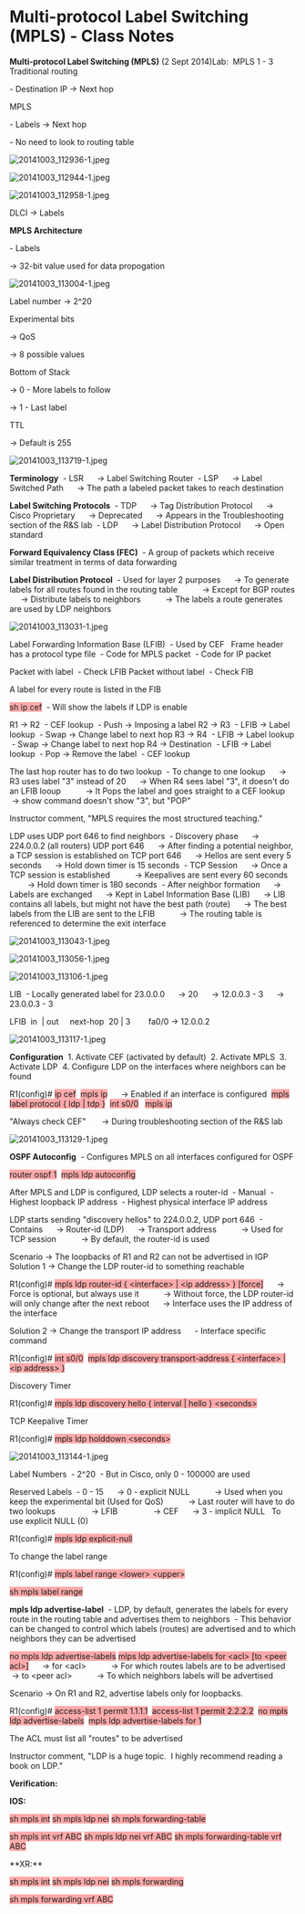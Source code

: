 # Multi-protocol Label Switching (MPLS) - Class Notes

**Multi\-protocol Label Switching \(MPLS\)** \(2 Sept 2014\)Lab:  MPLS 1 \- 3
Traditional routing

\- Destination IP \-\> Next hop

MPLS

\- Labels \-\> Next hop

\- No need to look to routing table

![20141003_112936-1.jpeg](image/20141003_112936-1.jpeg)

![20141003_112944-1.jpeg](image/20141003_112944-1.jpeg)

![20141003_112958-1.jpeg](image/20141003_112958-1.jpeg)

DLCI \-\> Labels

**MPLS Architecture**

\- Labels

\-\> 32\-bit value used for data propogation

![20141003_113004-1.jpeg](image/20141003_113004-1.jpeg)

Label number \-\> 2^20

Experimental bits

\-\> QoS

\-\> 8 possible values

Bottom of Stack

\-\> 0 \- More labels to follow

\-\> 1 \- Last label

TTL

\-\> Default is 255

![20141003_113719-1.jpeg](image/20141003_113719-1.jpeg)

**Terminology**
 \- LSR
     \-\> Label Switching Router
 \- LSP
     \-\> Label Switched Path
     \-\> The path a labeled packet takes to reach destination

**Label Switching Protocols**
 \- TDP
     \-\> Tag Distribution Protocol
     \-\> Cisco Proprietary
     \-\> Deprecated
     \-\> Appears in the Troubleshooting section of the R&S lab
 \- LDP
     \-\> Label Distribution Protocol
     \-\> Open standard

**Forward Equivalency Class \(FEC\)**
 \- A group of packets which receive similar treatment in terms of data forwarding

**Label Distribution Protocol**
 \- Used for layer 2 purposes
     \-\> To generate labels for all routes found in the routing table
          \-\> Except for BGP routes
     \-\> Distribute labels to neighbors
          \-\> The labels a route generates are used by LDP neighbors

![20141003_113031-1.jpeg](image/20141003_113031-1.jpeg)

Label Forwarding Information Base \(LFIB\)
 \- Used by CEF
 
Frame header has a protocol type file
 \- Code for MPLS packet
 \- Code for IP packet

Packet with label
 \- Check LFIB
Packet without label
 \- Check FIB

A label for every route is listed in the FIB

<span style="background-color: #ffaaaa">sh ip cef</span>
 \- Will show the labels if LDP is enable

R1 \-\> R2
 \- CEF lookup
 \- Push \-\> Imposing a label
R2 \-\> R3
 \- LFIB \-\> Label lookup
 \- Swap \-\> Change label to next hop
R3 \-\> R4
 \- LFIB \-\> Label lookup
 \- Swap \-\> Change label to next hop
R4 \-\> Destination
 \- LFIB \-\> Label lookup
 \- Pop \-\> Remove the label
 \- CEF lookup

The last hop router has to do two lookup
 \- To change to one lookup
     \-\> R3 uses label "3" instead of 20
     \-\> When R4 sees label "3", it doesn't do an LFIB looup
          \-\> It Pops the label and goes straight to a CEF lookup
     \-\> show command doesn't show "3", but "POP"

Instructor comment, "MPLS requires the most structured teaching."

LDP uses UDP port 646 to find neighbors
 \- Discovery phase
     \-\> 224.0.0.2 \(all routers\) UDP port 646
     \-\> After finding a potential neighbor, a TCP session is established on TCP port 646
     \-\> Hellos are sent every 5 seconds
     \-\> Hold down timer is 15 seconds
 \- TCP Session
     \-\> Once a TCP session is established
          \-\> Keepalives are sent every 60 seconds
          \-\> Hold down timer is 180 seconds
 \- After neighbor formation
     \-\> Labels are exchanged
     \-\> Kept in Label Information Base \(LIB\)
     \-\> LIB contains all labels, but might not have the best path \(route\)
     \-\> The best labels from the LIB are sent to the LFIB
          \-\> The routing table is referenced to determine the exit interface

![20141003_113043-1.jpeg](image/20141003_113043-1.jpeg)

![20141003_113056-1.jpeg](image/20141003_113056-1.jpeg)

![20141003_113106-1.jpeg](image/20141003_113106-1.jpeg)

LIB
 \- Locally generated label for 23.0.0.0
     \-\> 20
     \-\> 12.0.0.3 \- 3
     \-\> 23.0.0.3 \- 3

LFIB
 in  | out     next\-hop
 20 | 3        fa0/0 \-\> 12.0.0.2

![20141003_113117-1.jpeg](image/20141003_113117-1.jpeg)

**Configuration**
 1. Activate CEF \(activated by default\)
 2. Activate MPLS
 3. Activate LDP
 4. Configure LDP on the interfaces where neighbors can be found

R1\(config\)\# <span style="background-color: #ffaaaa">ip cef</span>
 <span style="background-color: #ffaaaa">mpls ip</span>
     \-\> Enabled if an interface is configured
 <span style="background-color: #ffaaaa">mpls label protocol { ldp | tdp }</span>
 <span style="background-color: #ffaaaa">int s0/0</span>
  <span style="background-color: #ffaaaa">mpls ip</span>

"Always check CEF"
      \-\> During troubleshooting section of the R&S lab

![20141003_113129-1.jpeg](image/20141003_113129-1.jpeg)

**OSPF Autoconfig**
 \- Configures MPLS on all interfaces configured for OSPF

<span style="background-color: #ffaaaa">router ospf 1</span>
 <span style="background-color: #ffaaaa">mpls ldp autoconfig</span>

After MPLS and LDP is configured, LDP selects a router\-id
 \- Manual
 \- Highest loopback IP address
 \- Highest physical interface IP address

LDP starts sending "discovery hellos" to 224.0.0.2, UDP port 646
 \- Contains
     \-\> Router\-id \(LDP\)
     \-\> Transport address
          \-\> Used for TCP session
          \-\> By default, the router\-id is used

Scenario \-\> The loopbacks of R1 and R2 can not be advertised in IGP
 
Solution 1 \-\> Change the LDP router\-id to something reachable

R1\(config\)\# <span style="background-color: #ffaaaa">mpls ldp router\-id { \<interface\> | \<ip address\> } \[force\]</span>
     \-\> Force is optional, but always use it
          \-\> Without force, the LDP router\-id will only change after the next reboot
     \-\> Interface uses the IP address of the interface

Solution 2 \-\> Change the transport IP address
     \- Interface specific command

R1\(config\)\# <span style="background-color: #ffaaaa">int s0/0</span>
 <span style="background-color: #ffaaaa">mpls ldp discovery transport\-address { \<interface\> | \<ip address\> }</span>

Discovery Timer

R1\(config\)\# <span style="background-color: #ffaaaa">mpls ldp discovery hello { interval | hello } \<seconds\></span>

TCP Keepalive Timer

R1\(config\)\# <span style="background-color: #ffaaaa">mpls ldp holddown \<seconds\></span>

![20141003_113144-1.jpeg](image/20141003_113144-1.jpeg)

Label Numbers
 \- 2^20
 \- But in Cisco, only 0 \- 100000 are used

Reserved Labels
 \- 0 \- 15
     \-\> 0 \- explicit NULL
          \-\> Used when you keep the experimental bit \(Used for QoS\)
          \-\> Last router will have to do two lookups
               \-\> LFIB
               \-\> CEF
     \-\> 3 \- implicit NULL
 
To use explicit NULL \(0\)

R1\(config\)\# <span style="background-color: #ffaaaa">mpls ldp explicit\-null</span>

To change the label range

R1\(config\)\# <span style="background-color: #ffaaaa">mpls label range \<lower\> \<upper\></span>

<span style="background-color: #ffaaaa">sh mpls label range</span>

**mpls ldp advertise\-label**
 \- LDP, by default, generates the labels for every route in the routing table and advertises them to neighbors
 \- This behavior can be changed to control which labels \(routes\) are advertised and to which neighbors they can be advertised

<span style="background-color: #ffaaaa">no mpls ldp advertise\-labels</span>
<span style="background-color: #ffaaaa">mlps ldp advertise\-labels for \<acl\> \[to \<peer acl\>\]</span>
     \-\> for \<acl\>
          \-\> For which routes labels are to be advertised
     \-\> to \<peer acl\>
          \-\> To which neighbors labels will be advertised

Scenario \-\> On R1 and R2, advertise labels only for loopbacks.

R1\(config\)\# <span style="background-color: #ffaaaa">access\-list 1 permit 1.1.1.1</span>
 <span style="background-color: #ffaaaa">access\-list 1 permit 2.2.2.2</span>
 <span style="background-color: #ffaaaa">no mpls ldp advertise\-labels</span>
 <span style="background-color: #ffaaaa">mpls ldp advertise\-labels for 1</span>

The ACL must list all "routes" to be advertised

Instructor comment, "LDP is a huge topic.  I highly recommend reading a book on LDP."

**Verification:**

**IOS:**

<span style="background-color: #ffaaaa">sh mpls int</span>
<span style="background-color: #ffaaaa">sh mpls ldp nei</span>
<span style="background-color: #ffaaaa">sh mpls forwarding\-table</span>

<span style="background-color: #ffaaaa">sh mpls int vrf ABC</span>
<span style="background-color: #ffaaaa">sh mpls ldp nei vrf ABC</span>
<span style="background-color: #ffaaaa">sh mpls forwarding\-table vrf ABC</span><span style="background-color: #ffaaaa">

</span>
<span style="background-color: #ffaaaa">

</span>
<span style="background-color: #ffaaaa">

</span>
**XR:**

<span style="background-color: #ffaaaa">sh mpls int</span>
<span style="background-color: #ffaaaa">sh mpls ldp nei</span>
<span style="background-color: #ffaaaa">sh mpls forwarding</span>
<span style="background-color: #ffaaaa">

</span>
<span style="background-color: #ffaaaa">sh mpls forwarding vrf ABC</span>

